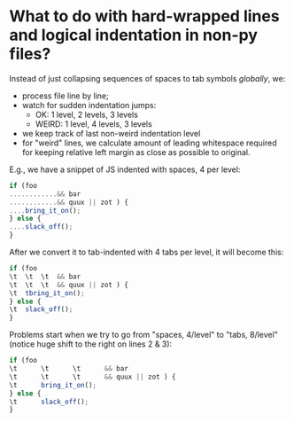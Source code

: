 # What to do with hard-wrapped lines and logical indentation in non-py files?

Instead of just collapsing sequences of spaces to tab symbols _globally_, we:

- process file line by line;
- watch for sudden indentation jumps:
    - OK: 1 level, 2 levels, 3 levels
    - WEIRD: 1 level, 4 levels, 3 levels
- we keep track of last non-weird indentation level
- for "weird" lines, we calculate amount of leading whitespace required
  for keeping relative left margin as close as possible to original.

E.g., we have a snippet of JS indented with spaces, 4 per level:

```javascript
if (foo 
............&& bar
............&& quux || zot ) {
....bring_it_on();
} else {
....slack_off();
}
```

After we convert it to tab-indented with 4 tabs per level, it will become this:

```javascript
if (foo 
\t  \t  \t  && bar
\t  \t  \t  && quux || zot ) {
\t  tbring_it_on();
} else {
\t  slack_off();
}
```

Problems start when we try to go from "spaces, 4/level" to "tabs, 8/level"
(notice huge shift to the right on lines 2 & 3):

```javascript
if (foo 
\t      \t      \t      && bar
\t      \t      \t      && quux || zot ) {
\t      bring_it_on();
} else {
\t      slack_off();
}
```